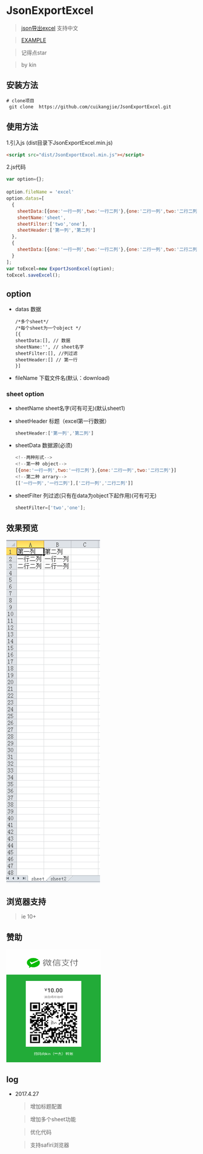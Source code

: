 # JsonExportExcel

> [json导出excel](https://cuikangjie.github.io/JsonExportExcel/) 支持中文

> [EXAMPLE](example/index.html)

> 记得点star

> by kin

## 安装方法

```shell
# clone项目
 git clone  https://github.com/cuikangjie/JsonExportExcel.git
```

## 使用方法

1.引入js (dist目录下JsonExportExcel.min.js)

```html
<script src="dist/JsonExportExcel.min.js"></script>
```

2.js代码

```javascript
var option={};

option.fileName = 'excel'
option.datas=[
  {
    sheetData:[{one:'一行一列',two:'一行二列'},{one:'二行一列',two:'二行二列'}],
    sheetName:'sheet',
    sheetFilter:['two','one'],
    sheetHeader:['第一列','第二列']
  },
  {
    sheetData:[{one:'一行一列',two:'一行二列'},{one:'二行一列',two:'二行二列'}]
  }
];
var toExcel=new ExportJsonExcel(option);
toExcel.saveExcel();
```

## option

- datas 数据

  ```
  /*多个sheet*/
  /*每个sheet为一个object */
  [{
  sheetData:[], // 数据
  sheetName:'', // sheet名字
  sheetFilter:[], //列过滤
  sheetHeader:[] // 第一行
  }]
  ```

- fileName 下载文件名(默认：download)

### sheet option

- sheetName sheet名字(可有可无)(默认sheet1)

- sheetHeader 标题（excel第一行数据）

  ```javascript
  sheetHeader:['第一列','第二列']
  ```

- sheetData 数据源(必须)

  ```javascript
  <!--两种形式-->
  <!--第一种 object-->
  [{one:'一行一列',two:'一行二列'},{one:'二行一列',two:'二行二列'}]
  <!--第二种 arrary-->
  [['一行一列','一行二列'],['二行一列','二行二列']]
  ```



- sheetFilter 列过滤(只有在data为object下起作用)(可有可无)

  ```javascript
  sheetFilter=['two','one'];

  ```

## 效果预览
   ![Paste_Image.png](img/data.png)

## 浏览器支持
  > ie 10+

## 赞助

  <img src="./img/weixin2.png" width = "250" height = "300" alt="Paste_Image.png" />


## log

- 2017.4.27

  > 增加标题配置

  >增加多个sheet功能

  >优化代码

  >支持safiri浏览器
